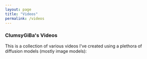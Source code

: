 ```yaml
---
layout: page
title: "Videos"
permalink: /videos
---
```

### ClumsyGiBa's Videos

This is a collection of various videos I've created using a plethora of diffusion models (mostly image models):